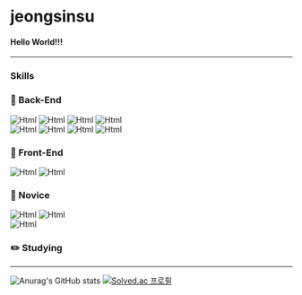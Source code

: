 <!--
**jeongmisnu/jeongmisnu** is a ✨ _special_ ✨ repository because its `README.md` (this file) appears on your GitHub profile.

Here are some ideas to get you started:

- 🔭 I’m currently working on ...
- 🌱 I’m currently learning ...
- 👯 I’m looking to collaborate on ...
- 🤔 I’m looking for help with ...
- 💬 Ask me about ...
- 📫 How to reach me: ...
- 😄 Pronouns: ...
- ⚡ Fun fact: ...
- <img alt="Html" src ="https://img.shields.io/badge/원하는 아이콘.svg?&style=for-the-badge&logo=벳지내 글자&logoColor=벳지 글자 색"/>
-->

# jeongsinsu

#### Hello World!!!

---

### Skills

### :floppy_disk: Back-End

<img alt="Html" src ="https://img.shields.io/badge/-Node.js-339933?logo=node.js&logoColor=white"/> <img alt="Html" src ="https://img.shields.io/badge/-TypeScript-3178C6?logo=typescript&logoColor=white"/> <img alt="Html" src ="https://img.shields.io/badge/-JavaScript-F7DF1E?logo=javascript&logoColor=white"/> <img alt="Html" src ="https://img.shields.io/badge/-Python-3776AB?logo=Python&logoColor=white"/><br/> <img alt="Html" src ="https://img.shields.io/badge/-Mysql-4479A1?logo=mysql&logoColor=white"/> <img alt="Html" src ="https://img.shields.io/badge/-MongoDB-47Aw48?logo=mongodb&logoColor=white"/> <img alt="Html" src ="https://img.shields.io/badge/-SQLite-003B57?logo=sqlite&logoColor=white"/> <img alt="Html" src ="https://img.shields.io/badge/-Redis-DC382D?logo=redis&logoColor=white"/>

### :crystal_ball: Front-End

<img alt="Html" src ="https://img.shields.io/badge/-HTML5-E34F26?logo=html5&logoColor=white"/> <img alt="Html" src ="https://img.shields.io/badge/-CSS3-1572B6?logo=css3&logoColor=white"/>

### 🌱 Novice

<img alt="Html" src ="https://img.shields.io/badge/-React-61DAFF?logo=react&logoColor=white"/> <img alt="Html" src ="https://img.shields.io/badge/-jquery-0769AD?logo=jquery&logoColor=white"/> <br/> <img alt="Html" src ="https://img.shields.io/badge/-Jinja-B41717?logo=jinja&logoColor=white"/>

### :pencil2: Studying


---

![Anurag's GitHub stats](https://github-readme-stats.vercel.app/api?username=jeongmisnu&show_icons=true&theme=swift)
[![Solved.ac
프로필](http://mazassumnida.wtf/api/v2/generate_badge?boj=bookaddiction)](https://solved.ac/bookaddiction)
